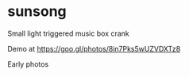 # sunsong
Small light triggered music box crank

Demo at https://goo.gl/photos/8in7Pks5wUZVDXTz8

Early photos
